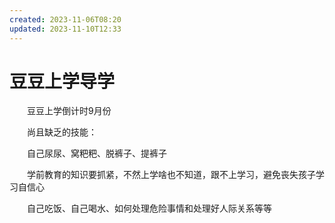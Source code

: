 ```yaml
---
created: 2023-11-06T08:20
updated: 2023-11-10T12:33
---
```

# 豆豆上学导学

　　豆豆上学倒计时9月份

　　尚且缺乏的技能：

　　自己尿尿、窝粑粑、脱裤子、提裤子

　　学前教育的知识要抓紧，不然上学啥也不知道，跟不上学习，避免丧失孩子学习自信心

　　自己吃饭、自己喝水、如何处理危险事情和处理好人际关系等等

